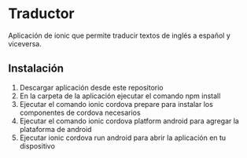 Traductor
===================

Aplicación de ionic que permite traducir textos de inglés a español y viceversa.

## Instalación

1. Descargar aplicación desde este repositorio
2. En la carpeta de la aplicación ejecutar el comando npm install
3. Ejecutar el comando ionic cordova prepare para instalar los componentes de cordova necesarios
4. Ejecutar el comando ionic cordova platform android para agregar la plataforma de android
5. Ejecutar ionic cordova run android para abrir la aplicación en tu dispositivo
